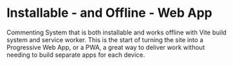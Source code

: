 # Installable - and Offline  - Web App
Commenting System that is both installable and works offline with Vite build system and service worker. This is the start of turning the site into a Progressive Web App, or a PWA, a great way to deliver work without needing to build separate apps for each device.
